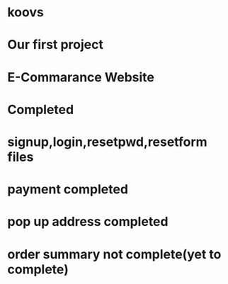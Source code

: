 # koovs
# Our first project
# E-Commarance Website

# Completed
# signup,login,resetpwd,resetform files
# payment completed
# pop up address completed
# order summary not complete(yet to complete)
